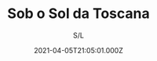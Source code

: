 ---
id: '61751f46-864e-4d2c-9f78-8e1abf57456d'
type: 'movie' # Filme, Série, Anime
title: "Sob o Sol da Toscana"
synopsis: ["Frances Mayes (Diane Lane) é uma escritora que leva uma vida feliz em San Francisco, até que se divorcia. Triste e deprimida viaja para a Itália e então… ela decide mudar radicalmente de vida e compra uma chácara na Toscana, para descansar e poder terminar em paz seu novo texto. Porém enquanto ela cuida da reforma de sua nova casa acaba conhecendo as pessoas da região, os operários, os moradores da vila e claro… um homem, que reacende sua paixão.",
]
originalTitle: "Under the Tuscan Sun"
date: '2021-04-05T21:05:01.000Z'
update: '2021-04-05T21:05:01.000Z'
releaseDate: '2003-09-20T03:00:00.000Z'
imdb:
  rating: '6.8' # 8.5
  id: '' # tt0470752
duration: '1h 54m'
trailer:
  urls: [
    'vdJGMZDY0-8',
  ]
tags: ['720p']
genre: ['Comédia', 'Romance'] #
quality: 'BluRay' # BluRay, WEB-DL, HDTV, WEB-DL4K, WEB-DLe
format: 'Mp4' # MKV, MP4, TS
audio: 'Português' # Dublado, Legendado, Dual Audio, Dub & Leg
subtitle: 'S/L' # Português, inglês,
size: '1.49 GB' # 4.8 GB
audioQuality: 10
videoQuality: 10
directors: []
#  - name: 'Lana Wachowski'
#    image: ''
#  - name: 'Lilly Wachowski'
#    image: ''
cast: []
#  - name: 'Keanu Reeves'
#    image: ''
#    characterName: 'Neo'
writers: []
#  - name: ''
#    image: ''
maturityRating:
  age: '' # L , 10, 12, 14, 16, 18
  topics: [''] # Violence, Illegal drugs, Inappropriate Language, Legal Drugs, Sexual Content, Extreme Violence
###########################################
download:
  
  - url: 'magnet:?xt=urn:btih:C20FE58A03453061916CC95DA0EEB045DFB738E9&dn=Sob%20o%20Sol%20da%20Toscana%202003%205.1%20DUBLADO%20%28720p%29%20LAPUMiA&tr=udp%3a%2f%2ftracker.openbittorrent.com%3a80%2fannounce&tr=udp%3a%2f%2ftracker.opentrackr.org%3a1337%2fannounce&tr=udp%3a%2f%2ftracker.openbittorrent.com%3a80%2fannounce&tr=udp%3a%2f%2ftracker.opentrackr.org%3a1337%2fannounce&tr=udp%3a%2f%2ftracker.openbittorrent.com%3a80%2fannounce&tr=udp%3a%2f%2ftracker.opentrackr.org%3a1337%2fannounce&tr=udp%3a%2f%2ftracker.trackerfix.com%3a83%2fannounce&tr=udp%3a%2f%2ftracker.coppersurfer.tk%3a6969%2fannounce&tr=udp%3a%2f%2ftracker.leechers-paradise.org%3a6969%2fannounce&tr=udp%3a%2f%2feddie4.nl%3a6969%2fannounce&tr=udp%3a%2f%2fp4p.arenabg.com%3a1337%2fannounce&tr=udp%3a%2f%2fexplodie.org%3a6969%2fannounce&tr=udp%3a%2f%2fzer0day.ch%3a1337%2fannounce'
    resolution: '720p' # 720p, 1080p, 4K,
    audio: 'Dublado' # Dublado, Legendado, Dual Audio
    size: '' # 4.8 GB
    quality: '' # BluRay, WEB-DL
    format: '' # MKV
images:
  cover: '/assets/movies/sob-o-sol-da-toscana.jpg'
  background: '/assets/movies/'
---